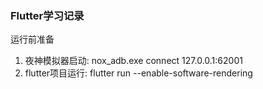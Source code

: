 ### Flutter学习记录
运行前准备  
1. 夜神模拟器启动: nox_adb.exe connect 127.0.0.1:62001
2. flutter项目运行: flutter run --enable-software-rendering
